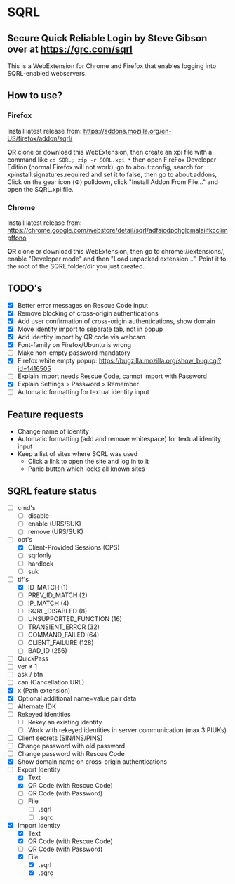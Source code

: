 # SQRL

## Secure Quick Reliable Login by Steve Gibson over at https://grc.com/sqrl
This is a WebExtension for Chrome and Firefox that enables logging into SQRL-enabled webservers.

## How to use?
### Firefox
Install latest release from: https://addons.mozilla.org/en-US/firefox/addon/sqrl/

**OR** clone or download this WebExtension, then create an xpi file with a command like `cd SQRL; zip -r SQRL.xpi *` then open FireFox Developer Edition (normal Firefox will not work), go to about:config, search for xpinstall.signatures.required and set it to false, then go to about:addons, Click on the gear icon (⚙) pulldown, click "Install Addon From File..." and open the SQRL.xpi file.

### Chrome
Install latest release from: https://chrome.google.com/webstore/detail/sqrl/adfaiodpchglcmalaiifkcclimpffono

**OR** clone or download this WebExtension, then go to chrome://extensions/, enable "Developer mode" and then "Load unpacked extension...". Point it to the root of the SQRL folder/dir you just created.

## TODO's
- [x] Better error messages on Rescue Code input
- [x] Remove blocking of cross-origin authentications
- [x] Add user confirmation of cross-origin authentications, show domain
- [x] Move identity import to separate tab, not in popup
- [x] Add identity import by QR code via webcam
- [x] Font-family on Firefox/Ubuntu is wrong
- [ ] Make non-empty password mandatory
- [x] Firefox white empty popup: https://bugzilla.mozilla.org/show_bug.cgi?id=1416505
- [ ] Explain import needs Rescue Code, cannot import with Password
- [x] Explain Settings > Password > Remember
- [ ] Automatic formatting for textual identity input

## Feature requests
- Change name of identity
- Automatic formatting (add and remove whitespace) for textual identity input
- Keep a list of sites where SQRL was used
	- Click a link to open the site and log in to it
	- Panic button which locks all known sites

## SQRL feature status
- [ ] cmd's
  - [ ] disable
  - [ ] enable (URS/SUK)
  - [ ] remove (URS/SUK)
- [ ] opt's
  - [x] Client-Provided Sessions (CPS)
  - [ ] sqrlonly
  - [ ] hardlock
  - [ ] suk
- [ ] tif's
  - [x] ID_MATCH (1)
  - [ ] PREV_ID_MATCH (2)
  - [ ] IP_MATCH (4)
  - [ ] SQRL_DISABLED (8)
  - [ ] UNSUPPORTED_FUNCTION (16)
  - [ ] TRANSIENT_ERROR (32)
  - [ ] COMMAND_FAILED (64)
  - [ ] CLIENT_FAILURE (128)
  - [ ] BAD_ID (256)
- [ ] QuickPass
- [ ] ver ≠ 1
- [ ] ask / btn
- [ ] can (Cancellation URL)
- [x] x (Path extension)
- [x] Optional additional name=value pair data
- [ ] Alternate IDK
- [ ] Rekeyed identities
  - [ ] Rekey an existing identity
  - [ ] Work with rekeyed identities in server communication (max 3 PIUKs)
- [ ] Client secrets (SIN/INS/PINS)
- [ ] Change password with old password
- [ ] Change password with Rescue Code
- [x] Show domain name on cross-origin authentications
- [ ] Export Identity
  - [x] Text
  - [x] QR Code (with Rescue Code)
  - [ ] QR Code (with Password)
  - [ ] File
    - [ ] .sqrl
    - [ ] .sqrc
- [x] Import Identity
  - [x] Text
  - [x] QR Code (with Rescue Code)
  - [ ] QR Code (with Password)
  - [x] File
    - [x] .sqrl
    - [x] .sqrc
